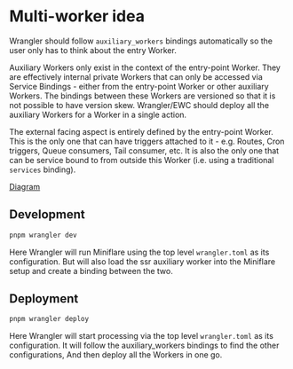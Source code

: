 # Multi-worker idea

Wrangler should follow `auxiliary_workers` bindings automatically so the user only has to think about the entry Worker.

Auxiliary Workers only exist in the context of the entry-point Worker.
They are effectively internal private Workers that can only be accessed via Service Bindings - either from the entry-point Worker or other auxiliary Workers.
The bindings between these Workers are versioned so that it is not possible to have version skew.
Wrangler/EWC should deploy all the auxiliary Workers for a Worker in a single action.

The external facing aspect is entirely defined by the entry-point Worker.
This is the only one that can have triggers attached to it - e.g. Routes, Cron triggers, Queue consumers, Tail consumer, etc.
It is also the only one that can be service bound to from outside this Worker (i.e. using a traditional `services` binding).

[Diagram](https://www.tldraw.com/ro/zkDVgtFszd6N6WgJvea34?d=v-120.17.1512.857.page)

## Development

```bash
pnpm wrangler dev
```

Here Wrangler will run Miniflare using the top level `wrangler.toml` as its configuration.
But will also load the ssr auxiliary worker into the Miniflare setup and create a binding between the two.

## Deployment

```bash
pnpm wrangler deploy
```

Here Wrangler will start processing via the top level `wrangler.toml` as its configuration.
It will follow the auxiliary_workers bindings to find the other configurations,
And then deploy all the Workers in one go.
